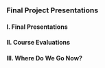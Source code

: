### Final Project Presentations

#### I. Final Presentations

#### II. Course Evaluations

#### III. Where Do We Go Now?
